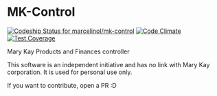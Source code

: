 # MK-Control
[ ![Codeship Status for marcelinol/mk-control](https://codeship.com/projects/58965f40-a9c0-0133-6979-3aeb4207a4df/status?branch=master)](https://codeship.com/projects/130941) [![Code Climate](https://codeclimate.com/github/marcelinol/mk-control/badges/gpa.svg)](https://codeclimate.com/github/marcelinol/mk-control) [![Test Coverage](https://codeclimate.com/github/marcelinol/mk-control/badges/coverage.svg)](https://codeclimate.com/github/marcelinol/mk-control/coverage)

Mary Kay Products and Finances controller

This software is an independent initiative and has no link with Mary Kay corporation. It is used for personal use only.

If you want to contribute, open a PR :D
